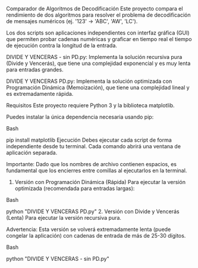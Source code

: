 Comparador de Algoritmos de Decodificación
Este proyecto compara el rendimiento de dos algoritmos para resolver el problema de decodificación de mensajes numéricos (ej. '123' -> 'ABC', 'AW', 'LC').

Los dos scripts son aplicaciones independientes con interfaz gráfica (GUI) que permiten probar cadenas numéricas y graficar en tiempo real el tiempo de ejecución contra la longitud de la entrada.

DIVIDE Y VENCERAS - sin PD.py: Implementa la solución recursiva pura (Divide y Vencerás), que tiene una complejidad exponencial y es muy lenta para entradas grandes.

DIVIDE Y VENCERAS PD.py: Implementa la solución optimizada con Programación Dinámica (Memoización), que tiene una complejidad lineal y es extremadamente rápida.

Requisitos
Este proyecto requiere Python 3 y la biblioteca matplotlib.

Puedes instalar la única dependencia necesaria usando pip:

Bash

pip install matplotlib
Ejecución
Debes ejecutar cada script de forma independiente desde tu terminal. Cada comando abrirá una ventana de aplicación separada.

Importante: Dado que los nombres de archivo contienen espacios, es fundamental que los encierres entre comillas al ejecutarlos en la terminal.

1. Versión con Programación Dinámica (Rápida)
Para ejecutar la versión optimizada (recomendada para entradas largas):

Bash

python "DIVIDE Y VENCERAS PD.py"
2. Versión con Divide y Vencerás (Lenta)
Para ejecutar la versión recursiva pura.

Advertencia: Esta versión se volverá extremadamente lenta (puede congelar la aplicación) con cadenas de entrada de más de 25-30 dígitos.

Bash

python "DIVIDE Y VENCERAS - sin PD.py"
